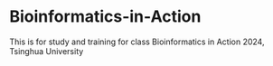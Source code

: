# Bioinformatics-in-Action
This is for study and training for class Bioinformatics in Action 2024, Tsinghua University
